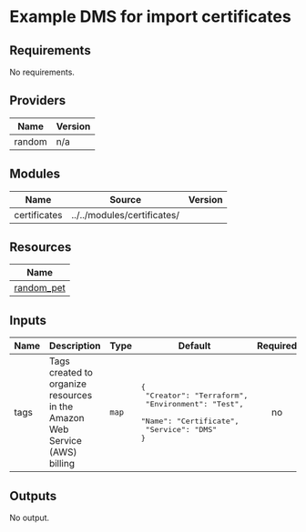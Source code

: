 # Example DMS for import certificates

<!-- BEGINNING OF PRE-COMMIT-TERRAFORM DOCS HOOK -->
## Requirements

No requirements.

## Providers

| Name | Version |
|------|---------|
| random | n/a |

## Modules

| Name | Source | Version |
|------|--------|---------|
| certificates | ../../modules/certificates/ |  |

## Resources

| Name |
|------|
| [random_pet](https://registry.terraform.io/providers/hashicorp/random/latest/docs/resources/pet) |

## Inputs

| Name | Description | Type | Default | Required |
|------|-------------|------|---------|:--------:|
| tags | Tags created to organize resources in the Amazon Web Service (AWS) billing | `map` | <pre>{<br>  "Creator": "Terraform",<br>  "Environment": "Test",<br>  "Name": "Certificate",<br>  "Service": "DMS"<br>}</pre> | no |

## Outputs

No output.
<!-- END OF PRE-COMMIT-TERRAFORM DOCS HOOK -->
